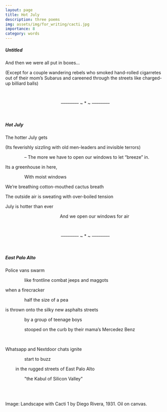 ```yaml
---
layout: page
title: Hot July 
description: three poems
img: assets/img/for_writing/cacti.jpg
importance: 8
category: words
---
```


##### Untitled

And then we were all put in boxes... 

(Except for a couple wandering rebels who smoked hand-rolled cigarretes out of their mom’s Subarus and careened through the streets like charged-up billiard balls)

<br/>
<p><center> –––––––– ~ * ~ –––––––– </center></p>
<br/>

##### Hot July

The hotter July gets

(Its feverishly sizzling with old men-leaders and invisible terrors)

&emsp;&emsp;&emsp;&emsp; – The more we have to open our windows to let “breeze” in.

Its a greenhouse in here,

&emsp;&emsp;&emsp;&emsp; With moist windows

We’re breathing cotton-mouthed cactus breath

The outside air is sweating with over-boiled tension

July is hotter than ever

&emsp;&emsp;&emsp;&emsp;&emsp;&emsp;&emsp;&emsp;&emsp;&emsp;&emsp;&emsp; And we open our windows for air


<br/>
<p><center> –––––––– ~ * ~ –––––––– </center></p>
<br/>

##### East Palo Alto

Police vans swarm

&emsp;&emsp;&emsp;&emsp; like frontline combat jeeps and maggots

when a firecracker

&emsp;&emsp;&emsp;&emsp; half the size of a pea

is thrown onto the silky new asphalts streets

&emsp;&emsp;&emsp;&emsp; by a group of teenage boys

&emsp;&emsp;&emsp;&emsp; stooped on the curb by their mama’s Mercedez Benz

<br/>

Whatsapp and Nextdoor chats ignite

&emsp;&emsp;&emsp;&emsp; start to buzz

&emsp;&emsp; in the rugged streets of East Palo Alto

&emsp;&emsp;&emsp;&emsp; "the Kabul of Silicon Valley"


<br/><br/>

Image: Landscape with Cacti 1 by Diego Rivera, 1931. Oil on canvas.